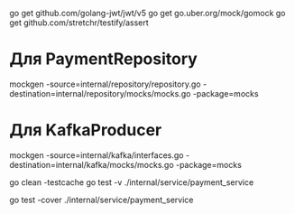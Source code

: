 go get github.com/golang-jwt/jwt/v5
go get go.uber.org/mock/gomock
go get github.com/stretchr/testify/assert


# Для PaymentRepository
mockgen -source=internal/repository/repository.go -destination=internal/repository/mocks/mocks.go -package=mocks

# Для KafkaProducer
mockgen -source=internal/kafka/interfaces.go -destination=internal/kafka/mocks/mocks.go -package=mocks

go clean -testcache
go test -v ./internal/service/payment_service

go test -cover ./internal/service/payment_service

